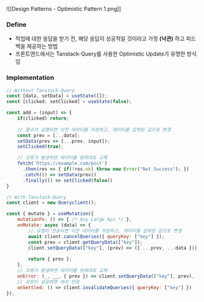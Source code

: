 ![[Design Patterns - Optimistic Pattern 1.png]]
### Define
- 작업에 대한 응답을 받기 전, 해당 응답이 성공적일 것이라고 가정 **(낙관)** 하고 피드백을 제공하는 방법
- 프론트엔드에서는 Tanstack-Query를 사용한 Optimistic Update가 유명한 방식임

### Implementation
```js
// Without Tanstack-Query
const [data, setData] = useState([]);
const [clicked, setClicked] = useState(false);

const add = (input) => {
	if(clicked) return;
	
	// 함수가 실행되면 이전 데이터를 저장하고, 데이터를 입력된 값으로 변경
	const prev = [...data];
	setData(prev => [...prev, input]);
	setClicked(true);

	// 오류가 발생하면 데이터를 원래대로 교체
	fetch('https://example.com/post')
	  .then(res => { if(!res.ok) throw new Error("Not Success"); })
      .catch(() => setData(prev))
      .finally(() => setClicked(false))
}

// With Tanstack-Query
const client = new Queryclient();

const { mutate } = useMutation({
	mutationFn: () => { /* Any Large Api */ },
	onMutate: async (data) => {
		// 요청이 전송되면 이전 데이터를 저장하고, 데이터를 입력된 값으로 변경
		await client.cancelQueries({ queryKey: ["key"] });
		const prev = client.getQueryData(["key"]);
		client.setQueryData(["key"], (prev) => ({ ...prev, ...data }));
	
		return { prev };
	},
	// 오류가 발생하면 데이터를 원래대로 교체
	onError: (_, __, { prev }) => client.setQueryData(["key"], prev),
	// 요청이 성공하면 쿼리 만료
	onSettled: () => client.invalidateQueries({ queryKey: ["key"] })
}),
```

